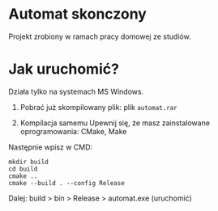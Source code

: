 # Automat skonczony
Projekt zrobiony w ramach pracy domowej ze studiów.

# Jak uruchomić?
Działa tylko na systemach MS Windows.

1. Pobrać już skompilowany plik:
plik `automat.rar`

2. Kompilacja samemu
Upewnij się, że masz zainstalowane oprogramowania: CMake, Make

Następnie wpisz w CMD:

```
mkdir build
cd build
cmake ..
cmake --build . --config Release
```

Dalej: build > bin > Release > automat.exe (uruchomić)